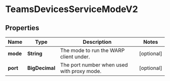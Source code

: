 

# TeamsDevicesServiceModeV2


## Properties

| Name | Type | Description | Notes |
|------------ | ------------- | ------------- | -------------|
|**mode** | **String** | The mode to run the WARP client under. |  [optional] |
|**port** | **BigDecimal** | The port number when used with proxy mode. |  [optional] |




